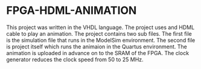# FPGA-HDML-ANIMATION
This project was written in the VHDL language. The project uses and HDML cable to play an animation. 
The project contains two sub files.
The first file is the simulation file that runs in the ModelSim environment. 
The second file is project itself which runs the animaion in the Quartus environment.
The animation is uploaded in advance on to the SRAM of the FPGA.
The clock generator reduces the clock speed from 50 to 25 MHz.
